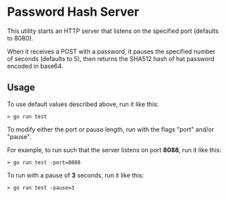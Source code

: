 # Password Hash Server

This utility starts an HTTP server that listens on the specified port (defaults to 8080).

When it receives a POST with a password, it pauses the specified number of seconds (defaults to 5), then returns the SHA512 hash of hat password encoded in base64.

## Usage

To use default values described above, run it like this:
```shell
> go run test
```
To modify either the port or pause length, run with the flags "port" and/or "pause".

For example, to run such that the server listens on port **8088**, run it like this:
```shell
> go run test -port=8088
```
To run with a pause of **3** seconds, run it like this:
```shell
> go run test -pause=3
```